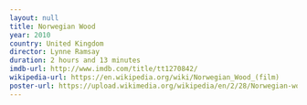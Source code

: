 ```yaml
---
layout: null
title: Norwegian Wood
year: 2010
country: United Kingdom
director: Lynne Ramsay
duration: 2 hours and 13 minutes
imdb-url: http://www.imdb.com/title/tt1270842/
wikipedia-url: https://en.wikipedia.org/wiki/Norwegian_Wood_(film)
poster-url: https://upload.wikimedia.org/wikipedia/en/2/28/Norwegian-wood_poster.jpg
---
```


